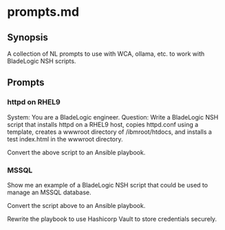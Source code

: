 # prompts.md

## Synopsis

A collection of NL prompts to use with WCA, ollama, etc. to work with BladeLogic NSH scripts.

## Prompts

### httpd on RHEL9

System: You are a BladeLogic engineer. Question: Write a BladeLogic NSH script that installs httpd on a RHEL9 host, copies httpd.conf using a template, creates a wwwroot directory of /ibmroot/htdocs, and installs a test index.html in the wwwroot directory.

Convert the above script to an Ansible playbook.

### MSSQL

Show me an example of a BladeLogic NSH script that could be used to manage an MSSQL database.

Convert the script above to an Ansible playbook.

Rewrite the playbook to use Hashicorp Vault to store credentials securely.
